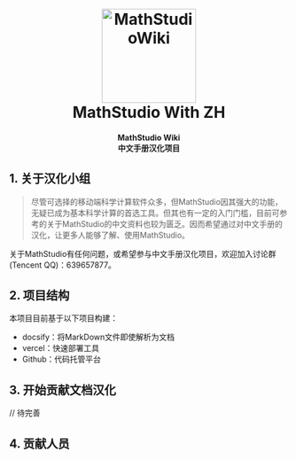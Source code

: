 <h1 align="center">
  <br>
  <img src="https://github.com/Reagan1947/MathstudioWiki/blob/master/docs/_media/mathstudio_logo.png" alt="MathStudioWiki" width="170">
  <br>
  MathStudio With ZH
  <br>
</h1>

<h4 align="center" font-weight:bold;">MathStudio Wiki</br>
                                     中文手册汉化项目</br></h4>
<p align="center">
                 
## 1. 关于汉化小组   

> 尽管可选择的移动端科学计算软件众多，但MathStudio因其强大的功能，无疑已成为基本科学计算的首选工具。但其也有一定的入门门槛，目前可参考的关于MathStudio的中文资料也较为匮乏。因而希望通过对中文手册的汉化，让更多人能够了解、使用MathStudio。

关于MathStudio有任何问题，或希望参与中文手册汉化项目，欢迎加入讨论群(Tencent QQ)：639657877。

## 2. 项目结构

本项目目前基于以下项目构建：

- docsify：将MarkDown文件即使解析为文档
- vercel：快速部署工具
- Github：代码托管平台

## 3. 开始贡献文档汉化

// 待完善



## 4. 贡献人员



